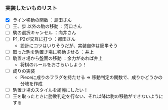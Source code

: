 ### 実装したいものリスト
- [x] ライン移動の関数 ：島田さん
- [ ] 王、歩 以外の駒の移動 ：河口さん
- [ ] 駒の選択キャンセル ：向井さん
- [ ] P1, P2が交互に打つ ：都田さん
  - 設計にコツはいりそうだが、実装自体は簡単そう
- [ ] 取った駒を駒置き場に移動させる ：井上
- [ ] 駒置き場から盤面の移動 ：余力があれば井上
  - 将棋のルールをおさらいしよう！
- [ ] 成りの実装
  - Pieceに成りのフラグを持たせる ⇒ 移動判定の関数で、成りかどうかの分岐を作成
- [ ] 駒置き場のスタイルを綺麗にしたい！
- [ ] 王を取ったときに勝敗判定を行ない、それ以降は駒の移動ができないようにする
